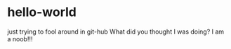 # hello-world
just trying to fool around in git-hub
What did you thought I was doing? I am a noob!!!
